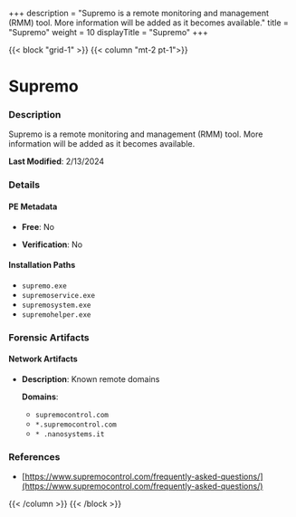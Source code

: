 +++
description = "Supremo is a remote monitoring and management (RMM) tool. More information will be added as it becomes available."
title = "Supremo"
weight = 10
displayTitle = "Supremo"
+++


{{< block "grid-1" >}}
{{< column "mt-2 pt-1">}}

# Supremo


### Description

Supremo is a remote monitoring and management (RMM) tool. More information will be added as it becomes available.



**Last Modified**: 2/13/2024

### Details


#### PE Metadata


- **Free**: No

- **Verification**: No




#### Installation Paths
- `supremo.exe`
- `supremoservice.exe`
- `supremosystem.exe`
- `supremohelper.exe`

### Forensic Artifacts




#### Network Artifacts

- **Description**: Known remote domains

  **Domains**:
    - `supremocontrol.com`
    - `*.supremocontrol.com`
    - `* .nanosystems.it`





### References
- [https://www.supremocontrol.com/frequently-asked-questions/](https://www.supremocontrol.com/frequently-asked-questions/)



{{< /column >}}
{{< /block >}}
